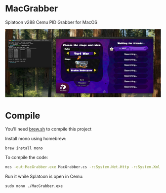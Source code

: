 # MacGrabber

Splatoon v288 Cemu PID Grabber for MacOS 

![image](demo.png)

# Compile

You'll need [brew.sh](https://brew.sh) to compile this project


Install mono using homebrew:
```
brew install mono
```

To compile the code:
```bash
mcs -out:MacGrabber.exe MacGrabber.cs -r:System.Net.Http -r:System.Xml.Linq
```

Run it while Splatoon is open in Cemu:
```
sudo mono ./MacGrabber.exe
```